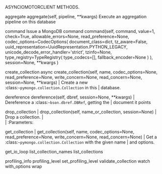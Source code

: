 
ASYNCIOMOTORCLIENT METHODS.

aggregate
    aggregate(self, pipeline, **kwargs)
    Execute an aggregation pipeline on this database


command
    Issue a MongoDB command
     command(self, 
        command,
        value=1,
        check=True,
        allowable_errors=None,
        read_preference=None,
        codec_options=CodecOptions(
            document_class=dict,
            tz_aware=False,
            uuid_representation=UuidRepresentation.PYTHON_LEGACY,
            unicode_decode_error_handler='strict', 
            tzinfo=None, 
            type_registry=TypeRegistry(
                type_codecs=[], 
                fallback_encoder=None
                )
            ),
            session=None,
            **kwargs
        )


create_collection
    async create_collection(self, name, codec_options=None, read_preference=None, write_concern=None, read_concern=None, session=None, **kwargs)
 |      Create a new :class:`~pymongo.collection.Collection` in this
 |      database.


dereference
    dereference(self, dbref, session=None, **kwargs)
     |      Dereference a :class:`~bson.dbref.DBRef`, getting the
     |      document it points 


drop_collection
     |  drop_collection(self, name_or_collection, session=None)
 |      Drop a collection.
 |      
 |      :Parameters:


get_collection
     |  get_collection(self, name, codec_options=None, read_preference=None, write_concern=None, read_concern=None)
 |      Get a :class:`~pymongo.collection.Collection` with the given name
 |      and options.


get_io_loop
list_collection_names
list_collections

profiling_info
profiling_level
set_profiling_level
validate_collection
watch
with_options
wrap